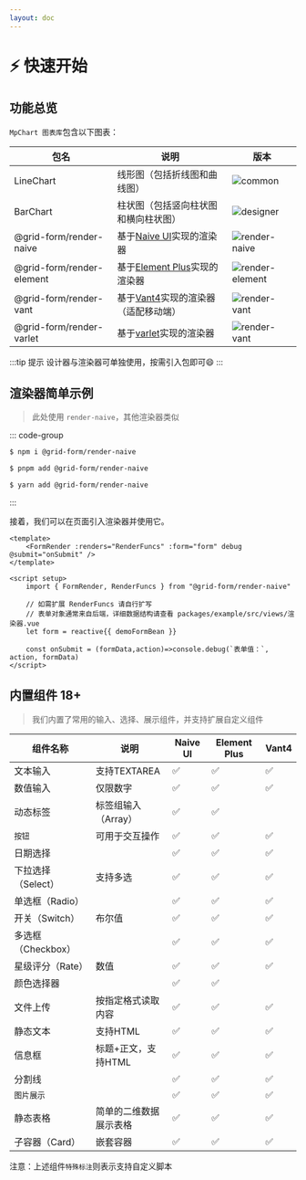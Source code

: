 ```yaml
---
layout: doc
---
```


# ⚡ 快速开始

## 功能总览

`MpChart 图表库`包含以下图表：

包名|说明|版本
-|-|-
LineChart|线形图（包括折线图和曲线图）|![common](https://img.shields.io/npm/v/%40grid-form%2Fcommon)
BarChart|柱状图（包括竖向柱状图和横向柱状图）|![designer](https://img.shields.io/npm/v/%40grid-form%2Fdesigner)
@grid-form/render-naive|基于[Naive UI](https://www.naiveui.com)实现的渲染器|![render-naive](https://img.shields.io/npm/v/%40grid-form%2Frender-naive?color=5fbc21)
@grid-form/render-element|基于[Element Plus](https://element-plus.org/zh-CN/)实现的渲染器|![render-element](https://img.shields.io/npm/v/%40grid-form%2Frender-element?color=49a2fe)
@grid-form/render-vant|基于[Vant4](https://vant-ui.github.io)实现的渲染器（适配移动端）|![render-vant](https://img.shields.io/npm/v/%40grid-form%2Frender-vant?color=36d7b7)
@grid-form/render-varlet|基于[varlet](https://github.com/varletjs/varlet)实现的渲染器|![render-vant](https://img.shields.io/npm/v/%40grid-form%2Frender-varlet?color=6750a4)

:::tip 提示
设计器与渲染器可单独使用，按需引入包即可😄
:::

## 渲染器简单示例
> 此处使用 `render-naive`，其他渲染器类似

::: code-group
```sh [npm]
$ npm i @grid-form/render-naive
```

```sh [pnpm]
$ pnpm add @grid-form/render-naive
```

```sh [yarn]
$ yarn add @grid-form/render-naive
```
:::

接着，我们可以在页面引入渲染器并使用它。

<script setup>
import RenderSimple from '../components/RenderSimple.vue'

const demoFormBean = `({
        "size":"medium",            //表单尺寸
        "width":"100%",             //表单整体宽度
        "grid":3,                   //每行的列数
        "labelWidth":120,           //标签宽度
        "labelPlacement":"top",     //标签位置，可选：top（默认）、left
        items:[
            { _widget:"INPUT", _uuid:"name", _text:"您的姓名", _required:true },
            { _widget:"INPUT", _uuid:"origin", _text:"籍贯" },
            { _widget:"NUMBER", _uuid:"age", _text:"年龄", suffix:"岁" }
        ]
    })`
const form = eval(demoFormBean)
</script>

```js-vue
<template>
    <FormRender :renders="RenderFuncs" :form="form" debug  @submit="onSubmit" />
</template>

<script setup>
    import { FormRender, RenderFuncs } from "@grid-form/render-naive"

    // 如需扩展 RenderFuncs 请自行扩写
    // 表单对象通常来自后端，详细数据结构请查看 packages/example/src/views/渲染器.vue
    let form = reactive{{ demoFormBean }}

    const onSubmit = (formData,action)=>console.debug(`表单值：`, action, formData)
</script>
```

<NaiveWrapper>
    <RenderSimple :bean="form" />
</NaiveWrapper>



## 内置组件 <Badge type="info">18+</Badge>
> 我们内置了常用的输入、选择、展示组件，并支持扩展自定义组件

<!-- :::details 目前支持的组件 -->

组件名称|说明|Naive UI|Element Plus|Vant4
-|-|-|-|-
文本输入|支持TEXTAREA|✅|✅|✅
数值输入|仅限数字|✅|✅|✅
动态标签|标签组输入（Array）|✅|✅|
`按钮`|可用于交互操作|✅|✅|✅
日期选择||✅|✅|✅
下拉选择（Select）|支持多选|✅|✅|✅
单选框（Radio）||✅|✅|✅
开关（Switch）|布尔值|✅|✅|✅
多选框（Checkbox）||✅|✅|✅
星级评分（Rate）|数值|✅|✅|✅
颜色选择器||✅|✅|
文件上传|按指定格式读取内容|✅|✅|✅
静态文本|支持HTML|✅|✅|✅
信息框|标题+正文，支持HTML|✅|✅|✅
分割线||✅|✅|✅
`图片展示`||✅|✅|✅
静态表格|简单的二维数据展示表格|✅|✅|✅
子容器（Card）|嵌套容器|✅|✅|✅

注意：上述组件`特殊标注`则表示支持自定义脚本
<!-- ::: -->
